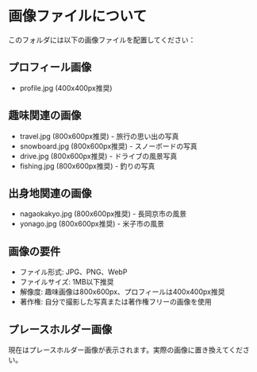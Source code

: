 # 画像ファイルについて

このフォルダには以下の画像ファイルを配置してください：

## プロフィール画像
- profile.jpg (400x400px推奨)

## 趣味関連の画像
- travel.jpg (800x600px推奨) - 旅行の思い出の写真
- snowboard.jpg (800x600px推奨) - スノーボードの写真
- drive.jpg (800x600px推奨) - ドライブの風景写真
- fishing.jpg (800x600px推奨) - 釣りの写真

## 出身地関連の画像
- nagaokakyo.jpg (800x600px推奨) - 長岡京市の風景
- yonago.jpg (800x600px推奨) - 米子市の風景

## 画像の要件
- ファイル形式: JPG、PNG、WebP
- ファイルサイズ: 1MB以下推奨
- 解像度: 趣味画像は800x600px、プロフィールは400x400px推奨
- 著作権: 自分で撮影した写真または著作権フリーの画像を使用

## プレースホルダー画像
現在はプレースホルダー画像が表示されます。実際の画像に置き換えてください。
